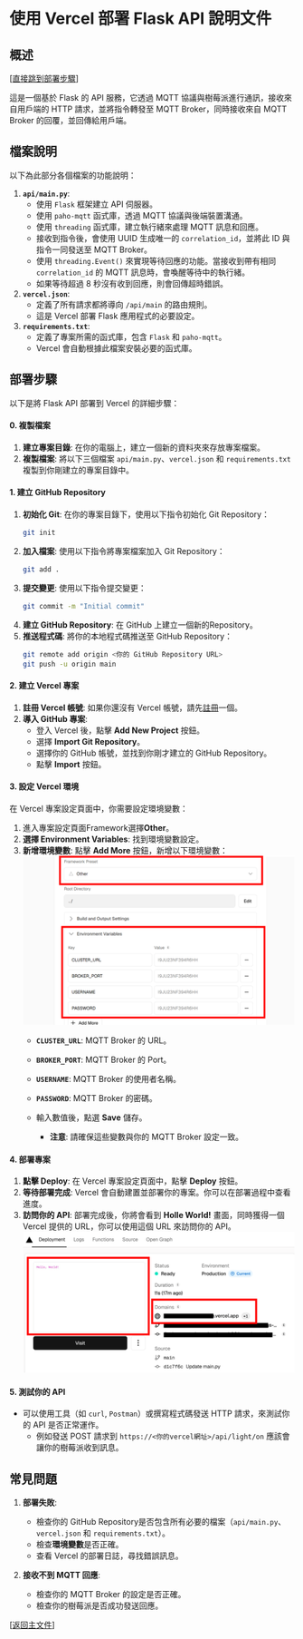# 使用 Vercel 部署 Flask API 說明文件

## 概述
[[直接跳到部署步驟](#部署步驟)]

這是一個基於 Flask 的 API 服務，它透過 MQTT 協議與樹莓派進行通訊，接收來自用戶端的 HTTP 請求，並將指令轉發至 MQTT Broker，同時接收來自 MQTT Broker 的回覆，並回傳給用戶端。

## 檔案說明

以下為此部分各個檔案的功能說明：

1.  **`api/main.py`**:
    *   使用 `Flask` 框架建立 API 伺服器。
    *   使用 `paho-mqtt` 函式庫，透過 MQTT 協議與後端裝置溝通。
    *   使用 `threading` 函式庫，建立執行緒來處理 MQTT 訊息和回應。
    *   接收到指令後，會使用 UUID 生成唯一的 `correlation_id`，並將此 ID 與指令一同發送至 MQTT Broker。
    *   使用 `threading.Event()` 來實現等待回應的功能。當接收到帶有相同 `correlation_id` 的 MQTT 訊息時，會喚醒等待中的執行緒。
    *   如果等待超過 8 秒沒有收到回應，則會回傳超時錯誤。
2.  **`vercel.json`**:
    *   定義了所有請求都將導向 `/api/main` 的路由規則。
    *   這是 Vercel 部署 Flask 應用程式的必要設定。
3.  **`requirements.txt`**:
    *   定義了專案所需的函式庫，包含 `Flask` 和 `paho-mqtt`。
    *   Vercel 會自動根據此檔案安裝必要的函式庫。

## 部署步驟

以下是將 Flask API 部署到 Vercel 的詳細步驟：

#### 0. **複製檔案**

1.  **建立專案目錄**: 在你的電腦上，建立一個新的資料夾來存放專案檔案。
2.  **複製檔案**: 將以下三個檔案 `api/main.py`、`vercel.json` 和 `requirements.txt` 複製到你剛建立的專案目錄中。

#### 1. 建立 GitHub Repository

1.  **初始化 Git**: 在你的專案目錄下，使用以下指令初始化 Git Repository：
    ```bash
    git init
    ```
2.  **加入檔案**: 使用以下指令將專案檔案加入 Git Repository：
    ```bash
    git add .
    ```
3.  **提交變更**: 使用以下指令提交變更：
    ```bash
    git commit -m "Initial commit"
    ```
4.  **建立 GitHub Repository**: 在 GitHub 上建立一個新的Repository。
5.  **推送程式碼**: 將你的本地程式碼推送至 GitHub Repository：
    ```bash
    git remote add origin <你的 GitHub Repository URL>
    git push -u origin main
    ```

#### 2. 建立 Vercel 專案

1.  **註冊 Vercel 帳號**: 如果你還沒有 Vercel 帳號，請先[註冊](https://vercel.com/)一個。
2.  **導入 GitHub 專案**:
    *   登入 Vercel 後，點擊 **Add New Project** 按鈕。
    *   選擇 **Import Git Repository**。
    *   選擇你的 GitHub 帳號，並找到你剛才建立的 GitHub Repository。
    *   點擊 **Import** 按鈕。

#### 3. 設定 Vercel 環境

在 Vercel 專案設定頁面中，你需要設定環境變數：

1.  進入專案設定頁面Framework選擇**Other**。
2.  **選擇 Environment Variables**: 找到環境變數設定。
3.  **新增環境變數**: 點擊 **Add More** 按鈕，新增以下環境變數：
![vercel 環境](<vercel 環境.png>)
    *   **`CLUSTER_URL`**:  MQTT Broker 的 URL。
    *   **`BROKER_PORT`**: MQTT Broker 的 Port。
    *   **`USERNAME`**: MQTT Broker 的使用者名稱。
    *   **`PASSWORD`**: MQTT Broker 的密碼。
    *   輸入數值後，點選 **Save** 儲存。

        *   **注意**: 請確保這些變數與你的 MQTT Broker 設定一致。

#### 4. 部署專案

1.  **點擊 Deploy**: 在 Vercel 專案設定頁面中，點擊 **Deploy** 按鈕。
2.  **等待部署完成**: Vercel 會自動建置並部署你的專案。你可以在部署過程中查看進度。
3.  **訪問你的 API**: 部署完成後，你將會看到 **Holle World!** 畫面，同時獲得一個 Vercel 提供的 URL，你可以使用這個 URL 來訪問你的 API。
![vercel部署完成](<vercel部署完成.png>)


#### 5. 測試你的 API

*   可以使用工具（如 `curl`, `Postman`）或撰寫程式碼發送 HTTP 請求，來測試你的 API 是否正常運作。
    * 例如發送 POST 請求到 `https://<你的vercel網址>/api/light/on` 應該會讓你的樹莓派收到訊息。


## 常見問題

1.  **部署失敗**:
    *   檢查你的 GitHub Repository是否包含所有必要的檔案（`api/main.py`、`vercel.json` 和 `requirements.txt`）。
    *   檢查**環境變數**是否正確。
    *   查看 Vercel 的部署日誌，尋找錯誤訊息。

3.  **接收不到 MQTT 回應**:
    *   檢查你的 MQTT Broker 的設定是否正確。
    *   檢查你的樹莓派是否成功發送回應。

[[返回主文件](../README.md#快速開始)]

